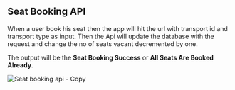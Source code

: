## **Seat Booking API** ##

When a user book his seat then the app will hit the url with transport id and transport type as input.
Then the Api will update the database with the request and change the no of seats vacant decremented by one.

The output will be the **Seat Booking Success** or **All Seats Are Booked Already**.

![Seat booking api - Copy](https://user-images.githubusercontent.com/53862744/89169917-8d45d580-d59c-11ea-85e4-f00014e4435d.png)
